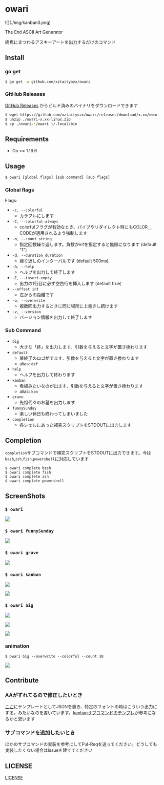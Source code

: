 # owari
<div style="align-content: center">
![](./img/kanban3.png)
</div>

The End ASCII Art Generator

終焉にまつわるアスキーアートを出力するだけのコマンド

## Install
### go get
```sh
$ go get -u github.com/xztaityozx/owari
```

### GitHub Releases
[GitHub Releases](https://github.com/xztaityozx/owari/releases) からビルド済みのバイナリをダウンロードできます
```sh
$ wget https://github.com/xztaityozx/owari/releases/download/x.xx/owari-x.xx-linux.zip
$ unzip ./owari-x.xx-linux.zip
$ cp ./owari-*/owari ~/.local/bin
```

## Requirements
- Go >= 1.16.6

## Usage

```sh
$ owari [global flags] [sub command] [sub flags]
```

### Global flags
Flags:

- `-c, --colorful`            
  - カラフルにします
- `-C, --colorful-always`     
  - colorfulフラグが有効なとき、パイプやリダイレクト時にもCOLOR＿CODEが適用されるよう強制します
- `-n, --count string`        
  - 指定回数繰り返します。負数かinfを指定すると無限になります (default "1")
- `-d, --duration duration`   
  - 繰り返しのインターバルです (default 500ms)
- `-h, --help`                
  - ヘルプを出力して終了します
- `-E, --insert-empty`        
  - 出力の1行目に必ず空白行を挿入します (default true)
- `--offset int`              
  - 左からの距離です
- `-o, --overwrite`           
  - 複数回出力するときに同じ場所に上書きし続けます
- `-v, --version`             
  - バージョン情報を出力して終了します


### Sub Command
- `big`
    - 大きな「終」を出力します．引数を与えると文字が置き換わります
- `default`
    - 某終了のロゴがでます．引数を与えると文字が置き換わります
    - alias: `def`
- `help`
    - ヘルプを出力して終わります
- `kanban`
    - 看板みたいなのが出ます．引数を与えると文字が置き換わります
    - alias: `kan`
- `grave`
    - 先祖代々のお墓を出力します
- `funnySunday`
    - 楽しい休日も終わってしまいました
- `completion`
    - 各シェルにあった補完スクリプトをSTDOUTに出力します

## Completion
`completion`サブコマンドで補完スクリプトをSTDOUTに出力できます。今は`bash`,`zsh`,`fish`,`powershell`に対応しています

```shell
$ owari complete bash
$ owari complete fish
$ owari complete zsh
$ owari complete powershell
```

## ScreenShots
### `$ owari`
![](./img/owari-default.png)

### `$ owari funnySunday`
![](./img/funnySunday.png)

### `$ owari grave`
![](./img/grave.png)

### `$ owari kanban`
![](./img/kanban1.png)

![](./img/kanban2.png)

### `$ owari big`
![](./img/big.PNG)

![](./img/big2.PNG)

![](./img/big3.PNG)

### animation
```shell
$ owari big --overwrite --colorful --count 10
```

![](./img/big-anim.gif)

## Contribute
### AAがずれてるので修正したいとき
[ここ](./aa/arts/raw)にテンプレートとしてJSONを置き、特定のフォントの時はこういう出力にする。みたいなのを書いています。[kanbanサブコマンドのテンプレ](./aa/arts/raw/kanban.json)が参考になるかと思います

### サブコマンドを追加したいとき
ほかのサブコマンドの実装を参考にしてPul-Reqを送ってください。どうしても実装したくない場合はIssueを建ててください

## LICENSE
[LICENSE](./LICENSE)
